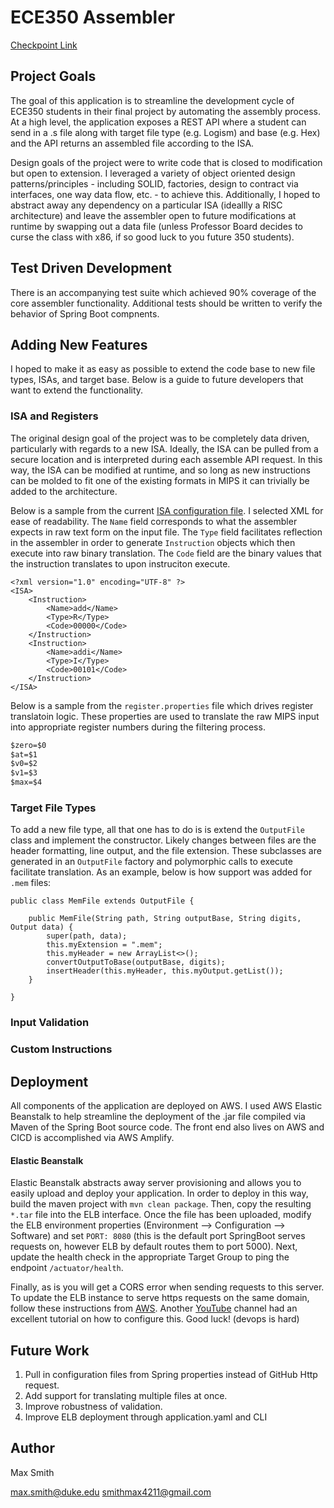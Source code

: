 # ECE350 Assembler
[Checkpoint Link](https://docs.google.com/document/d/1lWidKfZjJPaiOQSDBa6b3rpWHXM1RloXSUBQB6QC6M8/edit)

## Project Goals
The goal of this application is to streamline the development cycle of ECE350 students in their final project by automating the assembly process. At a high level, the application exposes a REST API where a student can send in a .s file along with target file type (e.g. Logism) and base (e.g. Hex) and the API returns an assembled file according to the ISA.

Design goals of the project were to write code that is closed to modification but open to extension. I leveraged a variety of object oriented design patterns/principles - including SOLID, factories, design to contract via interfaces, one way data flow, etc. - to achieve this. Additionally, I hoped to abstract away any dependency on a particular ISA (ideallly a RISC architecture) and leave the assembler open to future modifications at runtime by swapping out a data file (unless Professor Board decides to curse the class with x86, if so good luck to you future 350 students).

## Test Driven Development
There is an accompanying test suite which achieved 90% coverage of the core assembler functionality. Additional tests should be written to verify the behavior of Spring Boot compnents.

## Adding New Features
I hoped to make it as easy as possible to extend the code base to new file types, ISAs, and target base. Below is a guide to future developers that want to extend the functionality.

### ISA and Registers
The original design goal of the project was to be completely data driven, particularly with regards to a new ISA. Ideally, the ISA can be pulled from a secure location and is interpreted during each assemble API request. In this way, the ISA can be modified at runtime, and so long as new instructions can be molded to fit one of the existing formats in MIPS it can trivially be added to the architecture.

Below is a sample from the current [ISA configuration file](https://github.com/max4211/assembler-spring-backend/blob/master/src/main/resources/config/ece350ISA.xml). I selected XML for ease of readability. The `Name` field corresponds to what the assembler expects in raw text form on the input file. The `Type` field facilitates reflection in the assembler in order to generate `Instruction` objects which then execute into raw binary translation. The `Code` field are the binary values that the instruction translates to upon instruciton execute. 

```htmlembedded=
<?xml version="1.0" encoding="UTF-8" ?>
<ISA>
    <Instruction>
        <Name>add</Name>
        <Type>R</Type>
        <Code>00000</Code>
    </Instruction>
    <Instruction>
        <Name>addi</Name>
        <Type>I</Type>
        <Code>00101</Code>
    </Instruction>
</ISA>
```

Below is a sample from the `register.properties` file which drives register translatoin logic. These properties are used to translate the raw MIPS input into appropriate register numbers during the filtering process.

```css
$zero=$0
$at=$1
$v0=$2
$v1=$3
$max=$4
```

### Target File Types
To add a new file type, all that one has to do is is extend the `OutputFile` class and implement the constructor. Likely changes between files are the header formatting, line output, and the file extension. These subclasses are generated in an `OutputFile` factory and polymorphic calls to execute facilitate translation. As an example, below is how support was added for `.mem` files:
```java=8
public class MemFile extends OutputFile {

    public MemFile(String path, String outputBase, String digits, Output data) {
        super(path, data);
        this.myExtension = ".mem";
        this.myHeader = new ArrayList<>();
        convertOutputToBase(outputBase, digits);
        insertHeader(this.myHeader, this.myOutput.getList());
    }
    
}
```

### Input Validation


### Custom Instructions


## Deployment
All components of the application are deployed on AWS. I used AWS Elastic Beanstalk to help streamline the deployment of the .jar file compiled via Maven of the Spring Boot source code. The front end also lives on AWS and CICD is accomplished via AWS Amplify.

#### Elastic Beanstalk
Elastic Beanstalk abstracts away server provisioning and allows you to easily upload and deploy your application. In order to deploy in this way, build the maven project with `mvn clean package`. Then, copy the resulting `*.tar` file into the ELB interface. Once the file has been uploaded, modify the ELB environment properties (Environment --> Configuration --> Software) and set `PORT: 8080` (this is the default port SpringBoot serves requests on, however ELB by default routes them to port 5000). Next, update the health check in the appropriate Target Group to ping the endpoint `/actuator/health`. 

Finally, as is you will get a CORS error when sending requests to this server. To update the ELB instance to serve https requests on the same domain, follow these instructions from [AWS](https://aws.amazon.com/premiumsupport/knowledge-center/elastic-beanstalk-https-configuration/). Another [YouTube](https://www.youtube.com/watch?v=BeOKTpFsuvk&ab_channel=WornOffKeys) channel had an excellent tutorial on how to configure this. Good luck! (devops is hard)

## Future Work
1. Pull in configuration files from Spring properties instead of GitHub Http request.
2. Add support for translating multiple files at once.
3. Improve robustness of validation.
4. Improve ELB deployment through application.yaml and CLI

## Author
Max Smith

max.smith@duke.edu
smithmax4211@gmail.com

